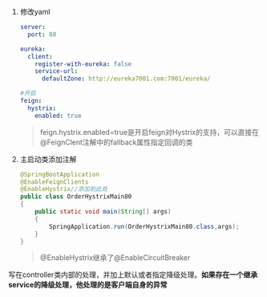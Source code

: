 1. 修改yaml

   ```yaml
   server:
     port: 80
   
   eureka:
     client:
       register-with-eureka: false
       service-url:
         defaultZone: http://eureka7001.com:7001/eureka/
   
   #开启
   feign:
     hystrix:
       enabled: true
   ```

   > feign.hystrix.enabled=true是开启feign对Hystrix的支持，可以直接在@FeignClent注解中的fallback属性指定回调的类

2. 主启动类添加注解

   ```java
   @SpringBootApplication
   @EnableFeignClients
   @EnableHystrix//添加到此处
   public class OrderHystrixMain80
   {
       public static void main(String[] args)
       {
           SpringApplication.run(OrderHystrixMain80.class,args);
       }
   }
   ```

   > @EnableHystrix继承了@EnableCircuitBreaker



写在controller类内部的处理，并加上默认或者指定降级处理。**如果存在一个继承service的降级处理，他处理的是客户端自身的异常**